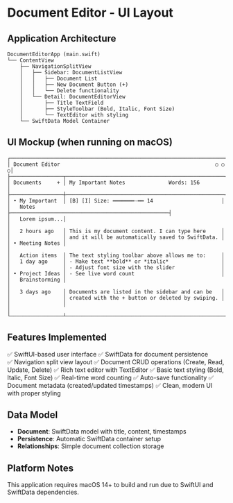 # Document Editor - UI Layout

## Application Architecture

```
DocumentEditorApp (main.swift)
└── ContentView
    ├── NavigationSplitView
    │   ├── Sidebar: DocumentListView
    │   │   ├── Document List
    │   │   ├── New Document Button (+)
    │   │   └── Delete functionality
    │   └── Detail: DocumentEditorView
    │       ├── Title TextField
    │       ├── StyleToolbar (Bold, Italic, Font Size)
    │       └── TextEditor with styling
    └── SwiftData Model Container
```

## UI Mockup (when running on macOS)

```
┌─────────────────────────────────────────────────────────────────────┐
│ Document Editor                                                  ○ ○ ○│
├─────────────────┬───────────────────────────────────────────────────┤
│ Documents     + │ My Important Notes              Words: 156        │
├─────────────────┼───────────────────────────────────────────────────┤
│ • My Important  │ [B] [I] Size: ═══════◦══ 14                      │
│   Notes         ├───────────────────────────────────────────────────┤
│   Lorem ipsum...│                                                   │
│   2 hours ago   │ This is my document content. I can type here     │
│                 │ and it will be automatically saved to SwiftData. │
│ • Meeting Notes │                                                   │
│   Action items  │ The text styling toolbar above allows me to:     │
│   1 day ago     │ - Make text **bold** or *italic*                 │
│                 │ - Adjust font size with the slider               │
│ • Project Ideas │ - See live word count                            │
│   Brainstorming │                                                   │
│   3 days ago    │ Documents are listed in the sidebar and can be   │
│                 │ created with the + button or deleted by swiping. │
│                 │                                                   │
└─────────────────┴───────────────────────────────────────────────────┘
```

## Features Implemented

✅ SwiftUI-based user interface
✅ SwiftData for document persistence  
✅ Navigation split view layout
✅ Document CRUD operations (Create, Read, Update, Delete)
✅ Rich text editor with TextEditor
✅ Basic text styling (Bold, Italic, Font Size)
✅ Real-time word counting
✅ Auto-save functionality
✅ Document metadata (created/updated timestamps)
✅ Clean, modern UI with proper styling

## Data Model

- **Document**: SwiftData model with title, content, timestamps
- **Persistence**: Automatic SwiftData container setup
- **Relationships**: Simple document collection storage

## Platform Notes

This application requires macOS 14+ to build and run due to SwiftUI and SwiftData dependencies.